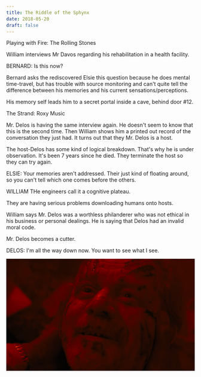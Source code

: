 ```yaml
---
title: The Riddle of the Sphynx
date: 2018-05-20
draft: false
---
```

Playing with Fire: The Rolling Stones

William interviews Mr Davos regarding his rehabilitation in a health facility.

BERNARD:
Is this now?

Bernard asks the rediscovered Elsie this question because he does mental time-travel, but has trouble with source monitoring and can't quite tell the difference between his memories and his current sensations/perceptions.

His memory self leads him to a secret portal inside a cave, behind door #12.

The Strand: Roxy Music

Mr. Delos is having the same interview again. He doesn't seem to know that this is the second time. Then William shows him a printed out record of the conversation they just had. It turns out that they Mr. Delos is a host.

The host-Delos has some kind of logical breakdown. That's why he is under observation. It's been 7 years since he died. They terminate the host so they can try again.

ELSIE:
Your memories aren't addressed. Their just kind of floating around, so you can't tell which one comes before the others.

WILLIAM
THe engineers call it a cognitive plateau.

They are having serious problems downloading humans onto hosts.

William says Mr. Delos was a worthless philanderer who was not ethical in his business or personal dealings. He is saying that Delos had an invalid moral code.

Mr. Delos becomes a cutter. 

DELOS:
I'm all the way down now. You want to see what I see.

![](2018-05-19-14-36-37.png)

